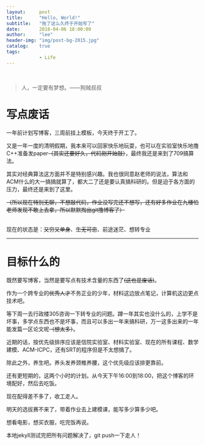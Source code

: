 ```yaml
---
layout:     post
title:      "Hello, World!"
subtitle:   "拖了这么久终于开始写了"
date:       2018-04-06 18:00:00
author:     "lee"
header-img: "img/post-bg-2015.jpg"
catalog:    true
tags:
            - Life
---
```



​	
> 人，一定要有梦想。——狗贼叔叔


#  写点废话

一年前计划写博客，三周前挂上模板，今天终于开工了。
	
又是一年一度的清明假期，我本来可以回家快乐地玩耍，也可以在实验室快乐地撸C++准备发paper~~（其实还要好久，代码刚开始敲）~~，最终我还是来到了709搞算法。
	
其实对经典算法这方面并不是特别感兴趣。我也很同意赵老师的说法，算法和ACM什么的大一搞搞就算了，都大二了还是要认真搞科研的。但是迫于各方面的压力，最终还是来到了这里。
	
~~（所以现在特别无聊，不想敲代码，作业没写完还不想写，还有好多作业在九楼怕老师发现不敢上去拿，所以默默掏出git撸博客了）~~
	
​	
现在的状态是：~~又穷又单身~~、~~生无可恋~~、前途迷茫、想转专业
	
---

#  目标什么的

既然要写博客，当然是要写点有技术含量的东西了~~(这也是废话)~~。
	
作为一个跨专业的~~优秀人才~~不务正业的少年，材料这边放点笔记，计算机这边更点技术吧。
	
等下周一去行政楼305咨询一下转专业的问题。蹲一年其实也没什么的，上学不是坏事，多学点东西也不是坏事，而且可以多出一年来搞科研，万一这多出来的一年能发篇一区论文呢~~（想太多）~~。

近期的话，按优先级排序应该是信院实验室、材料实验室、现在的所有课程、数学建模、ACM-ICPC，还有SRT的程序但是不太想搞了。

除此之外，养生吧。养头发养颈椎养腰，这个优先级应该排更靠前。

还有更短期的，这两个小时的计划。从今天下午16:00到18:00，把这个博客的环境配好，然后去吃饭。

现在配得差不多了，收工走人。

明天的选拔赛不来了，带着作业去上建模课，能写多少算多少吧。

想看电影，想买衣服，吃完饭再说。

本地jekyll测试完把所有问题解决了，git push一下走人！

